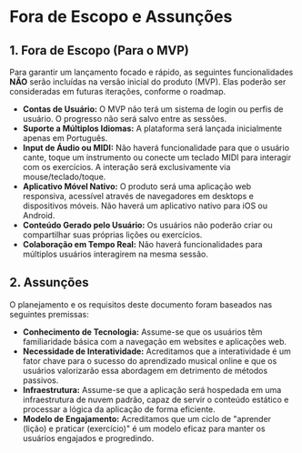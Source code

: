 # Fora de Escopo e Assunções

## 1. Fora de Escopo (Para o MVP)

Para garantir um lançamento focado e rápido, as seguintes funcionalidades **NÃO** serão incluídas na versão inicial do produto (MVP). Elas poderão ser consideradas em futuras iterações, conforme o roadmap.

*   **Contas de Usuário:** O MVP não terá um sistema de login ou perfis de usuário. O progresso não será salvo entre as sessões.
*   **Suporte a Múltiplos Idiomas:** A plataforma será lançada inicialmente apenas em Português.
*   **Input de Áudio ou MIDI:** Não haverá funcionalidade para que o usuário cante, toque um instrumento ou conecte um teclado MIDI para interagir com os exercícios. A interação será exclusivamente via mouse/teclado/toque.
*   **Aplicativo Móvel Nativo:** O produto será uma aplicação web responsiva, acessível através de navegadores em desktops e dispositivos móveis. Não haverá um aplicativo nativo para iOS ou Android.
*   **Conteúdo Gerado pelo Usuário:** Os usuários não poderão criar ou compartilhar suas próprias lições ou exercícios.
*   **Colaboração em Tempo Real:** Não haverá funcionalidades para múltiplos usuários interagirem na mesma sessão.

## 2. Assunções

O planejamento e os requisitos deste documento foram baseados nas seguintes premissas:

*   **Conhecimento de Tecnologia:** Assume-se que os usuários têm familiaridade básica com a navegação em websites e aplicações web.
*   **Necessidade de Interatividade:** Acreditamos que a interatividade é um fator chave para o sucesso do aprendizado musical online e que os usuários valorizarão essa abordagem em detrimento de métodos passivos.
*   **Infraestrutura:** Assume-se que a aplicação será hospedada em uma infraestrutura de nuvem padrão, capaz de servir o conteúdo estático e processar a lógica da aplicação de forma eficiente.
*   **Modelo de Engajamento:** Acreditamos que um ciclo de "aprender (lição) e praticar (exercício)" é um modelo eficaz para manter os usuários engajados e progredindo.